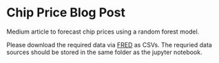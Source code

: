 # Chip Price Blog Post

Medium article to forecast chip prices using a random forest model.

Please download the required data via [FRED](https://fred.stlouisfed.org/) as CSVs. The requried data sources should be stored in the same folder as the jupyter notebook.
